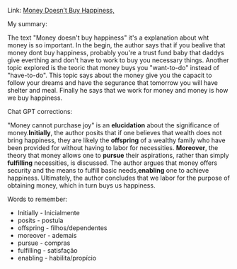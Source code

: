 
Link: [Money Doesn’t Buy Happiness,](https://medium.com/swlh/if-you-believe-money-doesnt-buy-happiness-you-grew-up-privileged-7fb2a0239944)

My summary:

The text "Money doesn't buy happiness" it's a explanation about wht money is so important. In the begin, the author says that if you bealive that money dont buy happiness, probably you're a trust fund baby that daddys give everthing and don't have to work to buy you necessary things. Another topic explored is the teoric that money buys you "want-to-do" instead of "have-to-do". This topic says about the money give you the capacit to follow your dreams and have the segurance that tomorrow you will have shelter and meal. Finally he says that we work for money and money is how we buy happiness.

Chat GPT corrections:

"Money cannot purchase joy" is an **elucidation** about the significance of money.**Initially**, the author posits that if one believes that wealth does not bring happiness, they are likely the **offspring** of a wealthy family who have been provided for without having to labor for necessities. **Moreover**, the theory that money allows one to **pursue** their aspirations, rather than simply **fulfilling** necessities, is discussed. The author argues that money offers security and the means to fulfill basic needs,**enabling** one to achieve happiness. Ultimately, the author concludes that we labor for the purpose of obtaining money, which in turn buys us happiness.

Words to remember:
- Initially - Inicialmente
- posits - postula
- offspring - filhos/dependentes
- moreover - ademais
- pursue - compras
- fulfilling - satisfação
- enabling - habilita/propício


